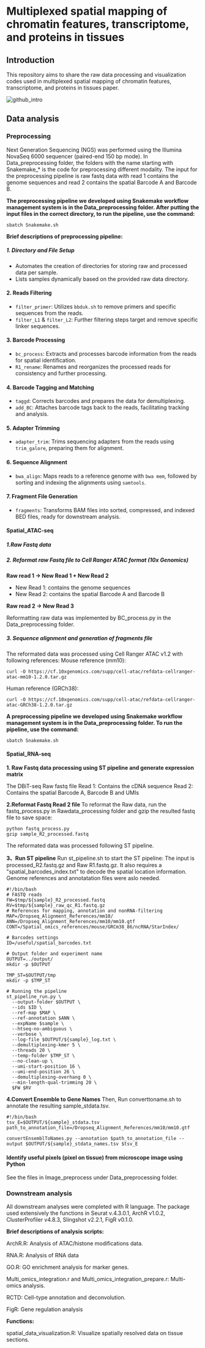 # Multiplexed spatial mapping of chromatin features, transcriptome, and proteins in tissues

## Introduction
This repository aims to share the raw data processing and visualization codes used in multiplexed spatial mapping of chromatin features, transcriptome, and proteins in tissues paper.


![github_intro](https://github.com/liranmao/Spatial_multi_omics/assets/78578236/2986f184-04c3-4fc2-8166-9e088c83a7cb)


## Data analysis
### Preprocessing
 Next Generation Sequencing (NGS) was performed using the Illumina NovaSeq 6000 sequencer (paired-end 150 bp mode). In Data_preprocessing folder, the folders with the name starting with Snakemake_* is the code for preprocessing different modality. The input for the preprocessing pipeline is raw fastq data with read 1 contains the genome sequences and read 2 contains the spatial Barcode A and Barcode B. 

**The preprocessing pipeline we developed using Snakemake workflow management system is in the Data_preprocessing folder. After putting the input files in the correct directory, to run the pipeline, use the command:**

    sbatch Snakemake.sh

**Brief descriptions of preprocessing pipeline:**
##### 1. **Directory and File Setup**
- Automates the creation of directories for storing raw and processed data per sample.
- Lists samples dynamically based on the provided raw data directory.

#### 2. **Reads Filtering**
- `filter_primer`: Utilizes `bbduk.sh` to remove primers and specific sequences from the reads.
- `filter_L1` & `filter_L2`: Further filtering steps target and remove specific linker sequences.

#### 3. **Barcode Processing**
- `bc_process`: Extracts and processes barcode information from the reads for spatial identification.
- `R1_rename`: Renames and reorganizes the processed reads for consistency and further processing.

#### 4. **Barcode Tagging and Matching**
- `taggd`: Corrects barcodes and prepares the data for demultiplexing.
- `add_BC`: Attaches barcode tags back to the reads, facilitating tracking and analysis.

#### 5. **Adapter Trimming**
- `adapter_trim`: Trims sequencing adapters from the reads using `trim_galore`, preparing them for alignment.

#### 6. **Sequence Alignment**
- `bwa_align`: Maps reads to a reference genome with `bwa mem`, followed by sorting and indexing the alignments using `samtools`.

#### 7. **Fragment File Generation**
- `fragments`: Transforms BAM files into sorted, compressed, and indexed BED files, ready for downstream analysis.




    

#### Spatial_ATAC-seq
##### 1.Raw Fastq data

##### 2. Reformat raw Fastq file to Cell Ranger ATAC format (10x Genomics)
**Raw read 1 -> New Read 1 + New Read 2**
- New Read 1: contains the genome sequences
- New Read 2: contains the spatial Barcode A and Barcode B

**Raw read 2 -> New Read 3**

Reformatting raw data was implemented by BC_process.py in the Data_preprocessing folder.


##### 3. Sequence alignment and generation of fragments file
The reformated data was processed using Cell Ranger ATAC v1.2 with following references:
Mouse reference (mm10):

    curl -O https://cf.10xgenomics.com/supp/cell-atac/refdata-cellranger-atac-mm10-1.2.0.tar.gz

Human reference (GRCh38):

    curl -O https://cf.10xgenomics.com/supp/cell-atac/refdata-cellranger-atac-GRCh38-1.2.0.tar.gz

**A preprocessing pipeline we developed using Snakemake workflow management system is in the Data_preprocessing folder. To run the pipeline, use the command:**

    sbatch Snakemake.sh

#### Spatial_RNA-seq

**1. Raw Fastq data processing using ST pipeline and generate expression matrix**

The DBiT-seq Raw fastq file
Read 1: Contains the cDNA sequence
Read 2: Contains the spatial Barcode A, Barcode B and UMIs

**2.Reformat Fastq Read 2 file**
To reformat the Raw data, run the fastq_process.py in Rawdata_processing folder and gzip the resulted fastq file to save space:

    python fastq_process.py
    gzip sample_R2_processed.fastq

The reformated data was processed following ST pipeline.  

**3、Run ST pipeline**
Run st_pipeline.sh to start the ST pipeline: The input is processed_R2.fastq.gz and Raw R1.fastq.gz. It also requires a "spatial_barcodes_index.txt" to decode the spatial location information. Genome references and annotatation files were aslo needed.

    #!/bin/bash
    # FASTQ reads
    FW=$tmp/${sample}_R2_processed.fastq
    RV=$tmp/${sample}_raw_qc_R1.fastq.gz
    # References for mapping, annotation and nonRNA-filtering
    MAP=/Dropseq_Alignment_References/mm10/
    ANN=/Dropseq_Alignment_References/mm10/mm10.gtf 
    CONT=/Spatial_omics_references/mouse/GRCm38_86/ncRNA/StarIndex/

    # Barcodes settings
    ID=/useful/spatial_barcodes.txt

    # Output folder and experiment name
    OUTPUT=../output/
    mkdir -p $OUTPUT

    TMP_ST=$OUTPUT/tmp
    mkdir -p $TMP_ST

    # Running the pipeline
    st_pipeline_run.py \
      --output-folder $OUTPUT \
      --ids $ID \
      --ref-map $MAP \
      --ref-annotation $ANN \
      --expName $sample \
      --htseq-no-ambiguous \
      --verbose \
      --log-file $OUTPUT/${sample}_log.txt \
      --demultiplexing-kmer 5 \
      --threads 20 \
      --temp-folder $TMP_ST \
      --no-clean-up \
      --umi-start-position 16 \
      --umi-end-position 26 \
      --demultiplexing-overhang 0 \
      --min-length-qual-trimming 20 \
      $FW $RV

**4.Convert Ensemble to Gene Names**
Then, Run converttoname.sh to annotate the resulting sample_stdata.tsv.
    
    #!/bin/bash
    tsv_E=$OUTPUT/${sample}_stdata.tsv
    path_to_annotation_file=/Dropseq_Alignment_References/mm10/mm10.gtf

    convertEnsemblToNames.py --annotation $path_to_annotation_file --output $OUTPUT/${sample}_stdata_names.tsv $tsv_E

####  Identify useful pixels (pixel on tissue) from microscope image using Python
See the files in Image_preprocess under Data_preprocessing folder.



### Downstream analysis
All downstream analyses were completed with R language. The package used extensively the functions in Seurat v.4.3.0.1, ArchR v1.0.2, ClusterProfiler v4.8.3, Slingshot v2.2.1, FigR v0.1.0. 

**Brief descriptions of analysis scripts:**

ArchR.R: Analysis of ATAC/histone modifications data.

RNA.R: Analysis of RNA data

GO.R: GO enrichment analysis for marker genes.

Multi_omics_integration.r and Multi_omics_integration_prepare.r: Multi-omics analysis.

RCTD: Cell-type annotation and deconvolution.

FigR: Gene regulation analysis

**Functions:**

spatial_data_visualization.R: Visualize spatially resolved data on tissue sections.



